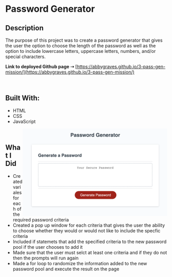 # Password Generator

## **Description**
The purpose of this project was to create a password generator that gives the user the option to choose the length of the password as well as the option to include lowercase letters, uppercase letters, numbers, and/or special characters.

**Link to deployed Github page ➝** [https://abbygraves.github.io/3-pass-gen-mission/](https://abbygraves.github.io/3-pass-gen-mission/)

<br/>

## **Built With:**
+ HTML
+ CSS 
+ JavaScript 
<img align="right" src="assets/images/password-generator.png" width="450px" />

<br/>


## **What I Did**
+ Created variales for each of the required password criteria
+ Created a pop up window for each criteria that gives the user the ability to choose whether they would or would not like to include the specfic criteria
+ Included if statemets that add the specified criteria to the new password pool if the user chooses to add it
+ Made sure that the user must selct at least one criteria and if they do not then the prompts will run again
+ Made a for loop to randomize the information added to the new password pool and execute the result on the page